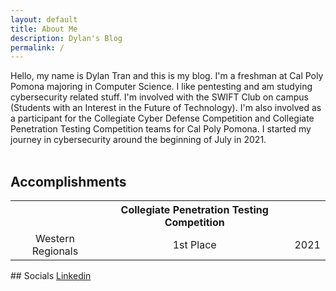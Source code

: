 ```yaml
---
layout: default
title: About Me
description: Dylan's Blog
permalink: /
---
```

<style>
th {text-align: center;}
td {text-align: center;}
</style>
Hello, my name is Dylan Tran and this is my blog. I'm a freshman at Cal Poly Pomona majoring in Computer Science. I like pentesting and am studying cybersecurity related stuff. I'm involved with the SWIFT Club on campus (Students with an Interest in the Future of Technology). I'm also involved as a participant for the Collegiate Cyber Defense Competition and Collegiate Penetration Testing Competition teams for Cal Poly Pomona. I started my journey in cybersecurity around the beginning of July in 2021. 
<br/>
<br/>

## Accomplishments
<table>
  <tr>
    <th></th>
    <th>Collegiate Penetration Testing Competition</th>
    <th></th>
  </tr>
  <tr>
    <td>Western Regionals</td>
    <td>1st Place</td>
    <td>2021</td>
  </tr>
</table>
## Socials
<a href="https://www.linkedin.com/in/dylan-tran-84aa46217"> Linkedin </a>
